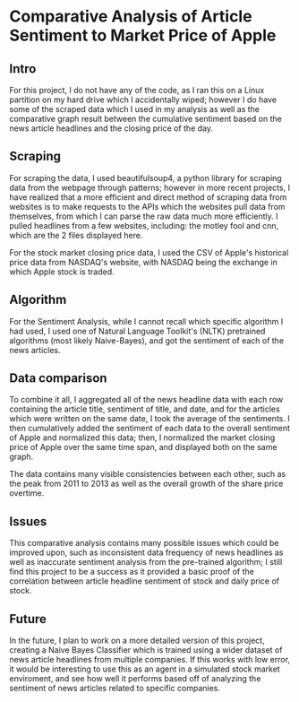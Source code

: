# Comparative Analysis of Article Sentiment to Market Price of Apple

## Intro

For this project, I do not have any of the code, as I ran this on a Linux partition on my hard drive which I accidentally wiped;
however I do have some of the scraped data which I used in my analysis as well as the comparative graph result between the cumulative
sentiment based on the news article headlines and the closing price of the day.

## Scraping

For scraping the data, I used beautifulsoup4, a python library for scraping data from the webpage through patterns; however in more recent 
projects, I have realized that a more efficient and direct method of scraping data from websites is to make requests to the APIs which the websites
pull data from themselves, from which I can parse the raw data much more efficiently. I pulled headlines from a few websites, including: the motley fool
and cnn, which are the 2 files displayed here.

For the stock market closing price data, I used the CSV of Apple's historical price data from NASDAQ's website, with NASDAQ being the exchange
in which Apple stock is traded.

## Algorithm

For the Sentiment Analysis, while I cannot recall which specific algorithm I had used, I used one of Natural Language Toolkit's (NLTK) pretrained
algorithms (most likely Naive-Bayes), and got the sentiment of each of the news articles.


## Data comparison

To combine it all, I aggregated all of the news headline data with each row containing the article title, sentiment of title, and date, and
for the articles which were written on the same date, I took the average of the sentiments. I then cumulatively added the sentiment of each data
to the overall sentiment of Apple and normalized this data; then, I normalized the market closing price of Apple over the same time span, and 
displayed both on the same graph.

The data contains many visible consistencies between each other, such as the peak from 2011 to 2013 as well as the overall growth of the share price
overtime.

## Issues

This comparative analysis contains many possible issues which could be improved upon, such as inconsistent data frequency of news headlines
as well as inaccurate sentiment analysis from the pre-trained algorithm; I still find this project to be a success as it provided a basic proof
of the correlation between article headline sentiment of stock and daily price of stock.

## Future

In the future, I plan to work on a more detailed version of this project, creating a Naive Bayes Classifier which is trained using a wider dataset
of news article headlines from multiple companies. If this works with low error, it would be interesting to use this as an agent in a simulated stock
market enviroment, and see how well it performs based off of analyzing the sentiment of news articles related to specific companies.
